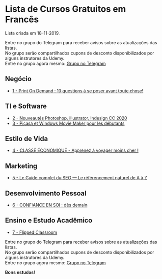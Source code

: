 # Lista de Cursos Gratuitos em Francês

Lista criada em 18-11-2019.

Entre no grupo do Telegram para receber avisos sobre as atualizações das listas.  
No grupo serão compartilhados cupons de desconto disponibilizados por alguns instrutores da Udemy.  
Entre no grupo agora mesmo: [Grupo no Telegram](http://bit.ly/2UvKbVX)


## Negócio
 - [ 1 - Print On Demand : 10 questions à se poser avant toute chose!](https://www.udemy.com/course/print-on-demand-10-questions-a-se-poser-avant-toute-chose/?deal_code=UDEAFFGDV1119&LSNPUBID=FYTGsFWqJEA&ranEAID=FYTGsFWqJEA&ranMID=39197&ranSiteID=FYTGsFWqJEA-IqMpqvz4ffJRssztOnRGXA)


## TI e Software
 - [ 2 - Nouveautés Photoshop, illustrator, Indesign CC 2020](https://www.udemy.com/course/nouveautes-photoshop-illustrator-indesign-cc-2020/?deal_code=UDEAFFGDV1119&LSNPUBID=FYTGsFWqJEA&ranEAID=FYTGsFWqJEA&ranMID=39197&ranSiteID=FYTGsFWqJEA-IqMpqvz4ffJRssztOnRGXA)
 - [ 3 - Picasa et Windows Movie Maker pour les débutants](https://www.udemy.com/course/picasa-et-windows-movie-maker-pour-les-debutants/?deal_code=UDEAFFGDV1119&LSNPUBID=FYTGsFWqJEA&ranEAID=FYTGsFWqJEA&ranMID=39197&ranSiteID=FYTGsFWqJEA-IqMpqvz4ffJRssztOnRGXA)


## Estilo de Vida
 - [ 4 - CLASSE ÉCONOMIQUE - Apprenez à voyager moins cher !](https://www.udemy.com/course/classe-economique-apprenez-a-voyager-moins-cher/?deal_code=UDEAFFGDV1119&LSNPUBID=FYTGsFWqJEA&ranEAID=FYTGsFWqJEA&ranMID=39197&ranSiteID=FYTGsFWqJEA-IqMpqvz4ffJRssztOnRGXA)


## Marketing
 - [ 5 - Le Guide complet du SEO — Le référencement naturel de A à Z](https://www.udemy.com/course/guide-complet-seo-webmarketing-referencement-naturel/?deal_code=UDEAFFGDV1119&LSNPUBID=FYTGsFWqJEA&ranEAID=FYTGsFWqJEA&ranMID=39197&ranSiteID=FYTGsFWqJEA-IqMpqvz4ffJRssztOnRGXA)


## Desenvolvimento Pessoal
 - [ 6 - CONFIANCE EN SOI : dès demain](https://www.udemy.com/course/confiance-en-soi-des-demain/?deal_code=UDEAFFGDV1119&LSNPUBID=FYTGsFWqJEA&ranEAID=FYTGsFWqJEA&ranMID=39197&ranSiteID=FYTGsFWqJEA-IqMpqvz4ffJRssztOnRGXA)


## Ensino e Estudo Acadêmico
 - [ 7 - Flipped Classroom](https://www.udemy.com/course/flipped-classroom-e/?deal_code=UDEAFFGDV1119&LSNPUBID=FYTGsFWqJEA&ranEAID=FYTGsFWqJEA&ranMID=39197&ranSiteID=FYTGsFWqJEA-IqMpqvz4ffJRssztOnRGXA)


Entre no grupo do Telegram para receber avisos sobre as atualizações das listas.  
No grupo serão compartilhados cupons de desconto disponibilizados por alguns instrutores da Udemy.  
Entre no grupo agora mesmo: [Grupo no Telegram](http://bit.ly/2UvKbVX)


**Bons estudos!**
